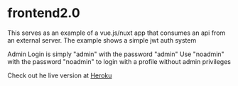 # frontend2.0

This serves as an example of a vue.js/nuxt app that consumes an api from an external server.
The example shows a simple jwt auth system

Admin Login is simply "admin" with the password "admin"
Use "noadmin" with the password "noadmin" to login with a profile without admin privileges

Check out he live version at [Heroku](https://example-cb-frontend.herokuapp.com/)

